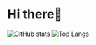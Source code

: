 # Hi there👋
![GitHub stats](https://github-readme-stats.vercel.app/api?username=toviaferna&show_icons=true&theme=dark) 
![Top Langs](https://github-readme-stats.vercel.app/api/top-langs/?username=toviaferna&layout=compact&theme=dark)

